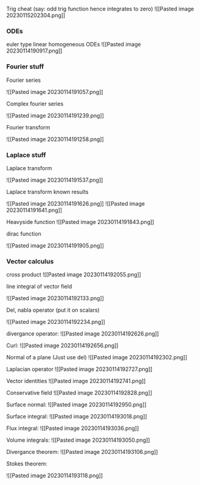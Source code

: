 Trig cheat (say: odd trig function hence integrates to zero)
![[Pasted image 20230115202304.png]]


### ODEs

euler type linear homogeneous ODEs
![[Pasted image 20230114190917.png]]

### Fourier stuff

Fourier series

![[Pasted image 20230114191057.png]]

Complex fourier series

![[Pasted image 20230114191239.png]]

Fourier transform

![[Pasted image 20230114191258.png]]

### Laplace stuff
Laplace transform

![[Pasted image 20230114191537.png]]

Laplace transform known results

![[Pasted image 20230114191626.png]]
![[Pasted image 20230114191641.png]]

Heavyside function
![[Pasted image 20230114191843.png]]

dirac function

![[Pasted image 20230114191905.png]]

### Vector calculus

cross product
![[Pasted image 20230114192055.png]]

line integral of vector field

![[Pasted image 20230114192133.png]]

Del, nabla operator (put it on scalars)

![[Pasted image 20230114192234.png]]

divergance operator:
![[Pasted image 20230114192626.png]]

Curl:
![[Pasted image 20230114192656.png]]


Normal of a plane (Just use del)
![[Pasted image 20230114192302.png]]

Laplacian operator
![[Pasted image 20230114192727.png]]

Vector identities
![[Pasted image 20230114192741.png]]

Conservative field
![[Pasted image 20230114192828.png]]

Surface normal:
![[Pasted image 20230114192950.png]]

Surface integral:
![[Pasted image 20230114193018.png]]

Flux integral:
![[Pasted image 20230114193036.png]]

Volume integrals:
![[Pasted image 20230114193050.png]]

Divergance theorem:
![[Pasted image 20230114193106.png]]

Stokes theorem:

![[Pasted image 20230114193118.png]]
